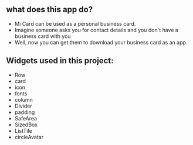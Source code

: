 ## what does this app do?

* Mi Card can be used as a personal business card. 
* Imagine someone asks you for contact details and you don't have a business card with you 
* Well, now you can get them to download your business card as an app.




## Widgets used in this project:

* Row
* card
* icon
* fonts
* column
* Divider
* padding
* SafeArea
* SizedBox
* ListTile
* circleAvatar
